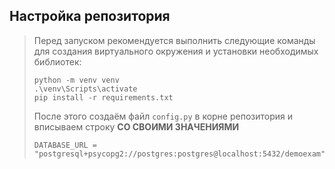 ## **Настройка репозитория**

> Перед запуском рекомендуется выполнить следующие команды для создания виртуального окружения и установки необходимых
> библиотек:
> ```
> python -m venv venv
> .\venv\Scripts\activate
> pip install -r requirements.txt
> ```
> После этого создаём файл `config.py` в корне репозитория и вписываем строку **СО СВОИМИ ЗНАЧЕНИЯМИ**
>```
>DATABASE_URL = "postgresql+psycopg2://postgres:postgres@localhost:5432/demoexam"
>```
